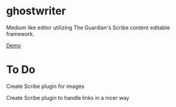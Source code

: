 ghostwriter
===========

Medium like editor utilizing The Guardian's Scribe content editable framework.

[Demo](http://loljs.github.io/ghostwriter)

To Do
=====

Create Scribe plugin for images

Create Scribe plugin to handle links in a nicer way
